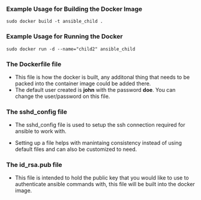 ### Example Usage for Building the Docker Image
``` 
sudo docker build -t ansible_child .  
```

### Example Usage for Running the Docker
```
sudo docker run -d --name="child2" ansible_child
```
### The Dockerfile file
- This file is how the docker is built, any additonal thing that needs to be packed into the container image could be added there. 
- The default user created is **john** with the password **doe**. You can change the user/password on this file.

### The sshd_config file
- The sshd_config file is used to setup the ssh connection required for ansible to work with.  

- Setting up a file helps with manintaing consistency instead of using default files and can also be customized to need.

### The id_rsa.pub file 
 - This file is intended to hold the public key that you would like to use to authenticate ansible commands with, this file will be built into the docker image.
